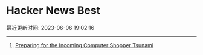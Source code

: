 # Hacker News Best

最近更新时间: 2023-06-06 19:02:16

--- 
1. [Preparing for the Incoming Computer Shopper Tsunami](http://ascii.textfiles.com/archives/5543) 
